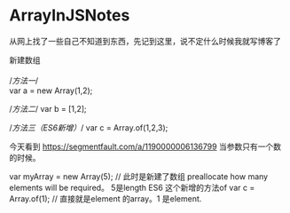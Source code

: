 # ArrayInJSNotes
从网上找了一些自己不知道到东西，先记到这里，说不定什么时候我就写博客了


新建数组<br>
<br>
/*方法一*/<br>
var a = new Array(1,2);

/*方法二*/
var b = [1,2];

/*方法三（ES6新增）*/
var c = Array.of(1,2,3);

今天看到
https://segmentfault.com/a/1190000006136799
当参数只有一个数的时候。

var myArray = new Array(5); // 此时是新建了数组 preallocate how many elements will be required。 5是length
ES6 这个新增的方法of
var c = Array.of(1);   // 直接就是element 的array。1 是element.


